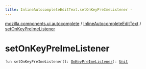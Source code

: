 ```yaml
---
title: InlineAutocompleteEditText.setOnKeyPreImeListener - 
---
```


[mozilla.components.ui.autocomplete](../index.html) / [InlineAutocompleteEditText](index.html) / [setOnKeyPreImeListener](./set-on-key-pre-ime-listener.html)

# setOnKeyPreImeListener

`fun setOnKeyPreImeListener(l: `[`OnKeyPreImeListener`](../-on-key-pre-ime-listener.html)`): `[`Unit`](https://kotlinlang.org/api/latest/jvm/stdlib/kotlin/-unit/index.html)